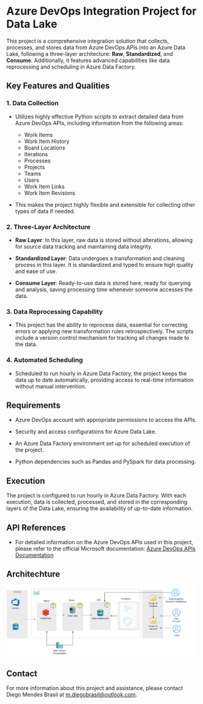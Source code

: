 # Azure DevOps Integration Project for Data Lake

This project is a comprehensive integration solution that collects, processes, and stores data from Azure DevOps APIs into an Azure Data Lake, following a three-layer architecture: **Raw**, **Standardized**, and **Consume**. Additionally, it features advanced capabilities like data reprocessing and scheduling in Azure Data Factory.

## Key Features and Qualities

### 1. Data Collection

- Utilizes highly effective Python scripts to extract detailed data from Azure DevOps APIs, including information from the following areas:
  - Work Items
  - Work Item History
  - Board Locations
  - Iterations
  - Processes
  - Projects
  - Teams
  - Users
  - Work Item Links
  - Work Item Revisions

- This makes the project highly flexible and extensible for collecting other types of data if needed.

### 2. Three-Layer Architecture

- **Raw Layer**: In this layer, raw data is stored without alterations, allowing for source data tracking and maintaining data integrity.

- **Standardized Layer**: Data undergoes a transformation and cleaning process in this layer. It is standardized and typed to ensure high quality and ease of use.

- **Consume Layer**: Ready-to-use data is stored here, ready for querying and analysis, saving processing time whenever someone accesses the data.

### 3. Data Reprocessing Capability

- This project has the ability to reprocess data, essential for correcting errors or applying new transformation rules retrospectively. The scripts include a version control mechanism for tracking all changes made to the data.

### 4. Automated Scheduling

- Scheduled to run hourly in Azure Data Factory, the project keeps the data up to date automatically, providing access to real-time information without manual intervention.

## Requirements

- Azure DevOps account with appropriate permissions to access the APIs.

- Security and access configurations for Azure Data Lake.

- An Azure Data Factory environment set up for scheduled execution of the project.

- Python dependencies such as Pandas and PySpark for data processing.

## Execution

The project is configured to run hourly in Azure Data Factory. With each execution, data is collected, processed, and stored in the corresponding layers of the Data Lake, ensuring the availability of up-to-date information.

## API References

- For detailed information on the Azure DevOps APIs used in this project, please refer to the official Microsoft documentation: [Azure DevOps APIs Documentation](https://learn.microsoft.com/en-us/rest/api/azure/devops)


## Architechture

![Reference](img/arquitetura_devops.png)

## Contact

For more information about this project and assistance, please contact Diego Mendes Brasil at m.diegobrasil@outlook.com.
